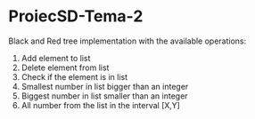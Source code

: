 # ProiecSD-Tema-2

Black and Red tree implementation with the available operations: 
1. Add element to list
2. Delete element from list
3. Check if the element is in list
4. Smallest number in list bigger than an integer
5. Biggest number in list smaller than an integer
6. All number from the list in the interval [X,Y]
